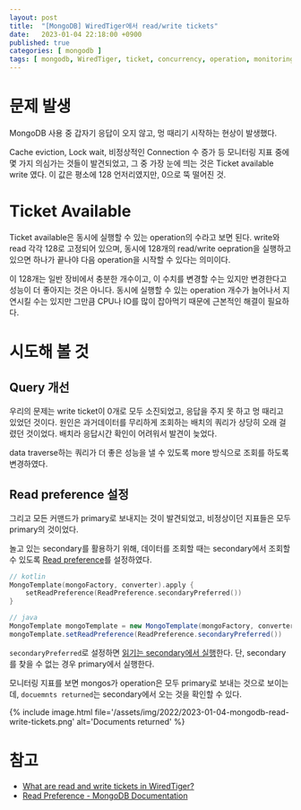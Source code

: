 ```yaml
---
layout: post
title:  "[MongoDB] WiredTiger에서 read/write tickets"
date:   2023-01-04 22:18:00 +0900
published: true
categories: [ mongodb ]
tags: [ mongodb, WiredTiger, ticket, concurrency, operation, monitoring, indicator ]
---
```


# 문제 발생

MongoDB 사용 중 갑자기 응답이 오지 않고, 멍 때리기 시작하는 현상이 발생했다.

Cache eviction, Lock wait, 비정상적인 Connection 수 증가 등 모니터링 지표 중에 몇 가지 의심가는 것들이 발견되었고, 그 중 가장 눈에 띄는 것은 Ticket available write 였다. 이 값은 평소에 128 언저리였지만, 0으로 뚝 떨어진 것.


# Ticket Available

Ticket available은 동시에 실행할 수 있는 operation의 수라고 보면 된다. write와 read 각각 128로 고정되어 있으며, 동시에 128개의 read/write oepration을 실행하고 있으면 하나가 끝나야 다음 operation을 시작할 수 있다는 의미이다.

이 128개는 일반 장비에서 충분한 개수이고, 이 수치를 변경할 수는 있지만 변경한다고 성능이 더 좋아지는 것은 아니다. 동시에 실행할 수 있는 operation 개수가 늘어나서 지연시킬 수는 있지만 그만큼 CPU나 IO를 많이 잡아먹기 때문에 근본적인 해결이 필요하다.


# 시도해 볼 것

## Query 개선

우리의 문제는 write ticket이 0개로 모두 소진되었고, 응답을 주지 못 하고 멍 때리고 있었던 것이다. 원인은 과거데이터를 무리하게 조회하는 배치의 쿼리가 상당히 오래 걸렸던 것이었다. 배치라 응답시간 확인이 어려워서 발견이 늦었다.

data traverse하는 쿼리가 더 좋은 성능을 낼 수 있도록 more 방식으로 조회를 하도록 변경하였다.


## Read preference 설정

그리고 모든 커맨드가 primary로 보내지는 것이 발견되었고, 비정상이던 지표들은 모두 primary의 것이었다.

놀고 있는 secondary를 활용하기 위해, 데이터를 조회할 때는 secondary에서 조회할 수 있도록 [Read preference](https://www.mongodb.com/docs/v6.0/core/read-preference/)를 설정하였다.

```kotlin
// kotlin
MongoTemplate(mongoFactory, converter).apply {
    setReadPreference(ReadPreference.secondaryPreferred())
}
```

```java
// java
MongoTemplate mongoTemplate = new MongoTemplate(mongoFactory, converter)
mongoTemplate.setReadPreference(ReadPreference.secondaryPreferred())
```

`secondaryPreferred`로 설정하면 [읽기는 secondary에서 실행](https://www.mongodb.com/docs/v6.0/core/read-preference/#mongodb-readmode-secondaryPreferred)한다. 단, secondary를 찾을 수 없는 경우 primary에서 실행한다.

모니터링 지표를 보면 mongos가 operation은 모두 primary로 보내는 것으로 보이는데, `docuemnts returned`는 secondary에서 오는 것을 확인할 수 있다.

{% include image.html file='/assets/img/2022/2023-01-04-mongodb-read-write-tickets.png' alt='Documents returned' %}


# 참고
- [What are read and write tickets in WiredTiger?](https://muralidba.blogspot.com/2018/04/what-are-read-and-write-tickets-in.html)
- [Read Preference - MongoDB Documentation](https://www.mongodb.com/docs/v6.0/core/read-preference/)